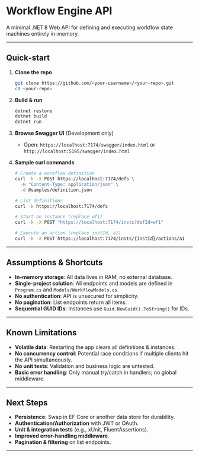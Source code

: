 # Workflow Engine API

A minimal .NET 8 Web API for defining and executing workflow state machines entirely in-memory.

---

## Quick‑start

1. **Clone the repo**

   ```bash
   git clone https://github.com/<your-username>/<your-repo>.git
   cd <your-repo>
   ```

2. **Build & run**

   ```bash
   dotnet restore
   dotnet build
   dotnet run
   ```

3. **Browse Swagger UI** (Development only)

   * Open: `https://localhost:7174/swagger/index.html` or `http://localhost:5195/swagger/index.html`

4. **Sample curl commands**

   ```bash
   # Create a workflow definition
   curl -k -X POST https://localhost:7174/defs \
     -H "Content-Type: application/json" \
     -d @samples/definition.json

   # List definitions
   curl -k https://localhost:7174/defs

   # Start an instance (replace wf1)
   curl -k -X POST "https://localhost:7174/insts?defId=wf1"

   # Execute an action (replace instId, a1)
   curl -k -X POST https://localhost:7174/insts/{instId}/actions/a1
   ```

---

## Assumptions & Shortcuts

* **In-memory storage**: All data lives in RAM; no external database.
* **Single-project solution**: All endpoints and models are defined in `Program.cs` and `Models/WorkflowModels.cs`.
* **No authentication**: API is unsecured for simplicity.
* **No pagination**: List endpoints return all items.
* **Sequential GUID IDs**: Instances use `Guid.NewGuid().ToString()` for IDs.

---

## Known Limitations

* **Volatile data**: Restarting the app clears all definitions & instances.
* **No concurrency control**: Potential race conditions if multiple clients hit the API simultaneously.
* **No unit tests**: Validation and business logic are untested.
* **Basic error handling**: Only manual try/catch in handlers; no global middleware.

---

## Next Steps

* **Persistence**: Swap in EF Core or another data store for durability.
* **Authentication/Authorization** with JWT or OAuth.
* **Unit & integration tests** (e.g., xUnit, FluentAssertions).
* **Improved error-handling middleware**.
* **Pagination & filtering** on list endpoints.

---
